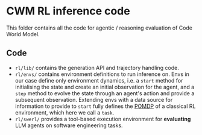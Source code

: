 # CWM RL inference code

This folder contains all the code for agentic / reasoning evaluation of Code World Model.

## Code

* `rl/lib/` contains the generation API and trajectory handling code.
* `rl/envs/` contains environment definitions to run inference on.
Envs in our case define only environment dynamics, i.e. a `start` method for initialising the state and create an initial observation for the agent, and a `step` method to evolve the state through an agent's action and provide a subsequent observation.
Extending envs with a data source for information to provide to `start` fully defines the [POMDP](https://en.wikipedia.org/wiki/Partially_observable_Markov_decision_process) of a classical RL environment, which here we call a `task`.
* `rl/swerl/` provides a tool-based execution environment for **evaluating** LLM agents on software engineering tasks.
